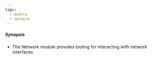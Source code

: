 ```yaml
---
tags:
  - module
  - network
---
```

##### Synopsis
- The Network module provides tooling for interacting with network interfaces